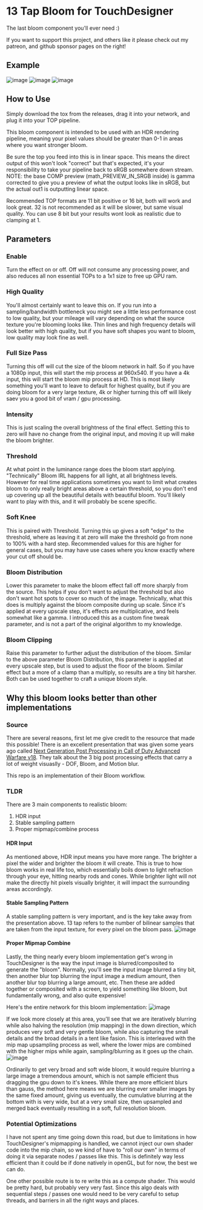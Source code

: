 # 13 Tap Bloom for TouchDesigner
The last bloom component you'll ever need :)

If you want to support this project, and others like it please check out my patreon, and github sponsor pages on the right!

## Example
![image](https://user-images.githubusercontent.com/10091486/235195443-0f5634a3-a2dd-4c6d-bd28-473d0fb14825.png)
![image](https://user-images.githubusercontent.com/10091486/235196563-4cc1bf15-0413-4dc0-ae02-8ff604bcc4ef.png)
![image](https://user-images.githubusercontent.com/10091486/235202365-d3cc89ed-8bf0-44d0-86d7-f17c9cab1fd8.png)


## How to Use
Simply download the tox from the releases, drag it into your network, and plug it into your TOP pipeline.

This bloom component is intended to be used with an HDR rendering pipeline, meaning your pixel values should be greater than 0-1 in areas where you want stronger bloom. 

Be sure the top you feed into this is in linear space. This means the direct output of this won't look "correct" but that's expected, it's your responsibility to take your pipeline back to sRGB somewhere down stream. NOTE: the base COMP preview (math_PREVIEW_IN_SRGB inside) is gamma corrected to give you a preview of what the output looks like in sRGB, but the actual out1 is outputting linear space.

Recommended TOP formats are 11 bit positive or 16 bit, both will work and look great. 32 is not recommended as it will be slower, but same visual quality. You can use 8 bit but your results wont look as realistic due to clamping at 1.

## Parameters

### Enable
Turn the effect on or off. Off will not consume any processing power, and also reduces all non essential TOPs to a 1x1 size to free up GPU ram.

### High Quality
You'll almost certainly want to leave this on. If you run into a sampling/bandwidth bottleneck you might see a little less performance cost to low quality, but your mileage will vary depending on what the source texture you're blooming looks like. Thin lines and high frequency details will look better with high quality, but if you have soft shapes you want to bloom, low quality may look fine as well.

### Full Size Pass
Turning this off will cut the size of the bloom network in half. So if you have a 1080p input, this will start the mip process at 960x540. If you have a 4k input, this will start the bloom mip process at HD. This is most likely something you'll want to leave to default for highest quality, but if you are doing bloom for a very large texture, 4k or higher turning this off will likely saev you a good bit of vram / gpu processing.

### Intensity
This is just scaling the overall brightness of the final effect. Setting this to zero will have no change from the original input, and moving it up will make the bloom brighter.

### Threshold
At what point in the luminance range does the bloom start applying. "Technically" Bloom IRL happens for all light, at all brightness levels. However for real time applications sometimes you want to limit what creates bloom to only really bright areas above a certain threshold, so you don't end up covering up all the beautiful details with beautiful bloom. You'll likely want to play with this, and it will probably be scene specific.

### Soft Knee
This is paired with Threshold. Turning this up gives a soft "edge" to the threshold, where as leaving it at zero will make the threshold go from none to 100% with a hard step. Recommended values for this are higher for general cases, but you may have use cases where you know exactly where your cut off should be.

### Bloom Distribution
Lower this parameter to make the bloom effect fall off more sharply from the source. This helps if you don't want to adjust the threshold but also don't want hot spots to cover so much of the image. Technically, what this does is multiply against the bloom composite during up scale. Since it's applied at every upscale step, it's effects are multiplicative, and feels somewhat like a gamma. I introduced this as a custom fine tweak parameter, and is not a part of the original algorithm to my knowledge.

### Bloom Clipping
Raise this parameter to further adjust the distribution of the bloom. Similar to the above parameter Bloom Distribution, this parameter is applied at every upscale step, but is used to adjust the floor of the bloom. Similar effect but a more of a clamp than a multiply, so results are a tiny bit harsher. Both can be used together to craft a unique bloom style.

## Why this bloom looks better than other implementations

### Source
There are several reasons, first let me give credit to the resource that made this possible! There is an excellent presentation that was given some years ago called [Next Generation Post Processing in Call of Duty Advanced Warfare v18](https://goo.gl/eomGso). They talk about the 3 big post processing effects that carry a lot of weight visuaslly - DOF, Bloom, and Motion blur. 

This repo is an implementation of their Bloom workflow.

### TLDR
There are 3 main components to realistic bloom:
1. HDR input
2. Stable sampling pattern
3. Proper mipmap/combine process

#### HDR Input
As mentioned above, HDR input means you have more range. The brighter a pixel the wider and brighter the bloom it will create. This is true to how bloom works in real life too, which essentially boils down to light refraction through your eye, hitting nearby rods and cones. While brighter light will not make the directly hit pixels visually brighter, it will impact the surrounding areas accordingly.

#### Stable Sampling Pattern
A stable sampling pattern is very important, and is the key take away from the presentation above. 13 tap refers to the number of bilinear samples that are taken from the input texture, for every pixel on the bloom pass.
![image](https://user-images.githubusercontent.com/10091486/235203929-22a3dd71-cc39-426e-8a2e-cc98065aa6c3.png)

#### Proper Mipmap Combine
Lastly, the thing nearly every bloom implementation get's wrong in TouchDesigner is the way the input image is blurred/composited to generate the "bloom". Normally, you'll see the input image blurred a tiny bit, then another blur top blurring the input image a medium amount, then another blur top blurring a large amount, etc. Then these are added together or composited with a screen, to yield something like bloom, but fundamentally wrong, and also quite expensive!

Here's the entire network for this bloom implementation:
![image](https://user-images.githubusercontent.com/10091486/235200519-cd8bf970-b349-4cf3-9e86-041ac2183fd2.png)

If we look more closely at this area, you'll see that we are iteratively blurring while also halving the resolution (mip mapping) in the down direction, which produces very soft and very gentle bloom, while also capturing the small details and the broad details in a tent like fasion. This is interleaved with the mip map upsampling process as well, where the lower mips are combined with the higher mips while again, sampling/blurring as it goes up the chain.
![image](https://user-images.githubusercontent.com/10091486/235205639-15a467f6-efd5-4447-bc5d-e72f82b7c2fe.png)

Ordinarily to get very broad and soft wide bloom, it would require blurring a large image a tremendous amount, which is not sample efficient thus dragging the gpu down to it's knees. While there are more efficient blurs than gauss, the method here means we are blurring ever smaller images by the same fixed amount, giving us eventually, the cumulative blurring at the bottom with is very wide, but at a very small size, then upsampled and merged back eventually resulting in a soft, full resolution bloom.

### Potential Optimizations
I have not spent any time going down this road, but due to limitations in how TouchDesigner's mipmapping is handled, we cannot inject our own shader code into the mip chain, so we kind of have to "roll our own" in terms of doing it via separate nodes / passes like this. This is definitely way less efficient than it could be if done natively in openGL, but for now, the best we can do.

One other possible route is to re write this as a compute shader. This would be pretty hard, but probably very very fast. Since this algo deals with sequential steps / passes one would need to be very careful to setup threads, and barriers in all the right ways and places.
